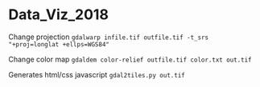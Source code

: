 # Data_Viz_2018

Change projection
`gdalwarp infile.tif outfile.tif -t_srs "+proj=longlat +ellps=WGS84"`

Change color map
`gdaldem color-relief outfile.tif color.txt out.tif`

Generates html/css javascript
`gdal2tiles.py out.tif`

